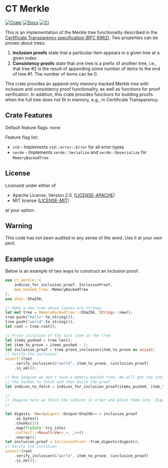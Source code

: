 CT Merkle
=========
[![Crate](https://img.shields.io/crates/v/ct-merkle.svg)](https://crates.io/crates/ct-merkle)
[![Docs](https://docs.rs/ct-merkle/badge.svg)](https://docs.rs/ct-merkle)
[![CI](https://github.com/rozbb/ct-merkle/workflows/CI/badge.svg)](https://github.com/rozbb/ct-merkle/actions)

This is an implementation of the Merkle tree functionality described in the [Certificate Transparency specification (RFC 6962)](https://datatracker.ietf.org/doc/html/rfc6962).
Two properties can be proven about trees:

1. **Inclusion proofs** state that a particular item appears in a given tree at a given index.
2. **Consistency proofs** state that one tree is a prefix of another tree, i.e., that tree #2 is the result of appending some number of items to the end of tree #1. The number of items can be 0.

This crate provides an append-only memory-backed Merkle tree with inclusion and consistency proof functionality, as well as functions for proof verification.
In addition, this crate provides functions for building proofs when the full tree does not fit in memory, e.g., in Certificate Transparency.

Crate Features
--------------

Default feature flags: none

Feature flag list:

* `std` - Implements `std::error::Error` for all error types
* `serde` - Implements `serde::Serialize` and `serde::Deserialize` for `MemoryBackedTree`

License
-------

Licensed under either of

 * Apache License, Version 2.0, ([LICENSE-APACHE](LICENSE-APACHE))
 * MIT license ([LICENSE-MIT](LICENSE-MIT))

at your option.


Warning
-------

This code has not been audited in any sense of the word. Use it at your own peril.


Example usage
-------------
Below is an example of two ways to construct an inclusion proof.
```rust
use ct_merkle::{
    indices_for_inclusion_proof, InclusionProof,
    mem_backed_tree::MemoryBackedTree
};
use sha2::Sha256;

// Make a new tree whose leaves are strings
let mut tree = MemoryBackedTree::<Sha256, String>::new();
tree.push("hello".to_string());
tree.push("world".to_string());
let root = tree.root();

// Prove inclusion of the last item in the tree
let items_pushed = tree.len();
let item_to_prove = items_pushed - 1;
let inclusion_proof = tree.prove_inclusion(item_to_prove as usize);
// Verify the inclusion
assert!(root
    .verify_inclusion(&"world", item_to_prove, &inclusion_proof)
    .is_ok());

// Now imagine we don't have a memory-backed tree. We will get the indices for
// the hashes to fetch and then build the proof
let indices_to_fetch = indices_for_inclusion_proof(items_pushed, item_to_prove);

//
// Imagine here we fetch the indices in order and place them into `digests`...
//

let digests: Vec<&digest::Output<Sha256>> = inclusion_proof
    .as_bytes()
    .chunks(32)
    .map(TryInto::try_into)
    .collect::<Result<Vec<_>, _>>()
    .unwrap();
let inclusion_proof = InclusionProof::from_digests(digests);
// Verify the inclusion
assert!(root
    .verify_inclusion(&"world", item_to_prove, &inclusion_proof)
    .is_ok());
```
